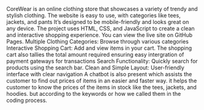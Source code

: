 CoreWear is an online clothing store that showcases a variety of trendy and stylish clothing. The website is easy to use, with categories like tees, jackets, and pants It’s designed to be mobile-friendly and looks great on any device. The project uses HTML, CSS, and JavaScript to create a clean and interactive shopping experience. You can view the live site on GitHub Pages.
Multiple Clothing Categories: Browse through various categories 
Interactive Shopping Cart: Add and view items in your cart. The shopping cart also tallies the total amount required ensuring easy intergration of payment gateways for transactions
Search Functionality: Quickly search for products using the search bar.
Clean and Simple Layout: User-friendly interface with clear navigation
A chatbot is also present which assists the customer to find out prices of items in an easier and faster way. it helps the customer to know the prices of the items in stock like the tees, jackets, and hoodies. but according to the keywords or how we called them in the coding process.  
